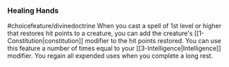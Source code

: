 ### Healing Hands
#choicefeature/divinedoctrine
When you cast a spell of 1st level or higher that restores hit points to a creature, you can add the creature's [[1-Constitution|constitution]] modifier to the hit points restored. You can use this feature a number of times equal to your [[3-Intelligence|Intelligence]] modifier. You regain all expended uses when you complete a long rest.